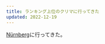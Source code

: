 ```yaml
---
title: ランキング上位のクリマに行ってきた
updated: 2022-12-19
---
```


[Nürnberg](https://sotaro.io/travel/2022-12-19-nurnberg)に行ってきた。
